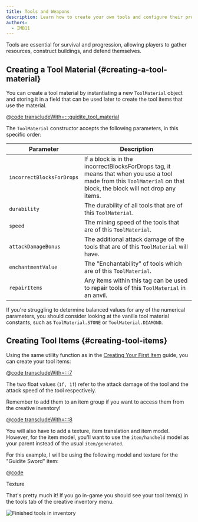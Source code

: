 ```yaml
---
title: Tools and Weapons
description: Learn how to create your own tools and configure their properties.
authors:
  - IMB11
---
```


Tools are essential for survival and progression, allowing players to gather resources, construct buildings, and defend themselves.

## Creating a Tool Material {#creating-a-tool-material}

You can create a tool material by instantiating a new `ToolMaterial` object and storing it in a field that can be used later to create the tool items that use the material.

@[code transcludeWith=:::guidite_tool_material](@/reference/1.21.4/src/main/java/com/example/docs/item/ModItems.java)

The `ToolMaterial` constructor accepts the following parameters, in this specific order:

| Parameter | Description |
| --------- | ----------- |
| `incorrectBlocksForDrops` | If a block is in the incorrectBlocksForDrops tag, it means that when you use a tool made from this `ToolMaterial` on that block, the block will not drop any items. |
| `durability` | The durability of all tools that are of this `ToolMaterial`.  |
| `speed` | The mining speed of the tools that are of this `ToolMaterial`. |
| `attackDamageBonus` | The additional attack damage of the tools that are of this `ToolMaterial` will have. |
| `enchantmentValue` | The "Enchantability" of tools which are of this `ToolMaterial`. |
| `repairItems` | Any items within this tag can be used to repair tools of this `ToolMaterial` in an anvil. |

If you're struggling to determine balanced values for any of the numerical parameters, you should consider looking at the vanilla tool material constants, such as `ToolMaterial.STONE` or `ToolMaterial.DIAMOND`.

## Creating Tool Items {#creating-tool-items}

Using the same utility function as in the [Creating Your First Item](./first-item) guide, you can create your tool items:

@[code transcludeWith=:::7](@/reference/1.21.4/src/main/java/com/example/docs/item/ModItems.java)

The two float values (`1f, 1f`) refer to the attack damage of the tool and the attack speed of the tool respectively.

Remember to add them to an item group if you want to access them from the creative inventory!

@[code transcludeWith=:::8](@/reference/1.21.4/src/main/java/com/example/docs/item/ModItems.java)

You will also have to add a texture, item translation and item model. However, for the item model, you'll want to use the `item/handheld` model as your parent instead of the usual `item/generated`.

For this example, I will be using the following model and texture for the "Guidite Sword" item:

@[code](@/reference/1.21.4/src/main/generated/assets/fabric-docs-reference/models/item/guidite_sword.json)

<DownloadEntry visualURL="/assets/develop/items/tools_0.png" downloadURL="/assets/develop/items/tools_0_small.png">Texture</DownloadEntry>

That's pretty much it! If you go in-game you should see your tool item(s) in the tools tab of the creative inventory menu.

![Finished tools in inventory](/assets/develop/items/tools_1.png)
